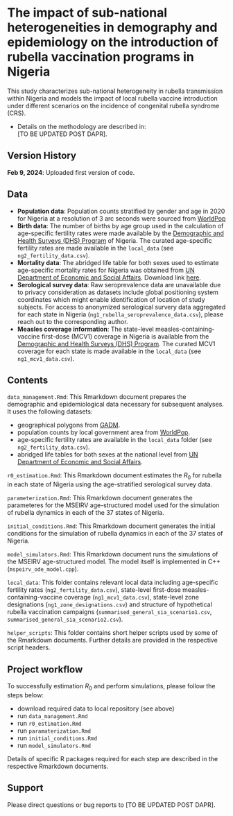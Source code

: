 # The impact of sub-national heterogeneities in demography and epidemiology on the introduction of rubella vaccination programs in Nigeria

This study characterizes sub-national heterogeneity in rubella transmission within Nigeria and models the impact of local rubella vaccine introduction under different scenarios on the incidence of congenital rubella syndrome (CRS). 

- Details on the methodology are described in: \
  [TO BE UPDATED POST DAPR].

## Version History

**Feb 9, 2024**: Uploaded first version of code. 

## Data
- **Population data**: Population counts stratified by gender and age in 2020 for Nigeria at a resolution of 3 arc seconds were sourced from [WorldPop](https://hub.worldpop.org/geodata/summary?id=50493)
- **Birth data**: The number of births by age group used in the calculation of age-specific fertility rates were made available by the [Demographic and Health Surveys (DHS) Program](https://dhsprogram.com/pubs/pdf/FR359/FR359.pdf) of Nigeria. The curated age-specific fertility rates are made available in the `local_data` (see `ng2_fertility_data.csv`). 
- **Mortality data**: The abridged life table for both sexes used to estimate age-specific mortality rates for Nigeria was obtained from [UN Department of Economic and Social Affairs](https://population.un.org/wpp/Download/Standard/Mortality/). Download link [here](https://population.un.org/wpp/Download/Files/1_Indicators%20(Standard)/EXCEL_FILES/4_Mortality/WPP2022_MORT_F07_1_ABRIDGED_LIFE_TABLE_BOTH_SEXES.xlsx). 
- **Serological survey data**: Raw seroprevalence data are unavailable due to privacy consideration as datasets include global positioning system coordinates which might enable identification of location of study subjects. For access to  anonymized serological survery data aggregated for each state in Nigeria (`ng1_rubella_seroprevalence_data.csv`), please reach out to the corresponding author.
- **Measles coverage information**: The state-level measles-containing-vaccine first-dose (MCV1) coverage in Nigeria is available from the [Demographic and Health Surveys (DHS) Program](https://dhsprogram.com/pubs/pdf/FR359/FR359.pdf). The curated MCV1 coverage for each state is made available in the `local_data` (see `ng1_mcv1_data.csv`). 

## Contents

`data_management.Rmd`: This Rmarkdown document prepares the demographic and epidemiological data necessary for subsequent analyses. It uses the following datasets: 
- geographical polygons from [GADM](https://gadm.org). 
- population counts by local government area from [WorldPop](https://hub.worldpop.org/geodata/summary?id=50493). 
- age-specific fertility rates are available in the `local_data` folder (see `ng2_fertility_data.csv`). 
- abridged life tables for both sexes at the national level from [UN Department of Economic and Social Affairs](https://population.un.org/wpp/Download/Standard/Mortality/).

`r0_estimation.Rmd`: This Rmarkdown document estimates the $R_0$ for rubella in each state of Nigeria using the age-stratified serological survey data.

`parameterization.Rmd`: This Rmarkdown document generates the parameteres for the MSEIRV age-structured model used for the simulation of rubella dynamics in each of the 37 states of Nigeria. 

`initial_conditions.Rmd`: This Rmarkdown document generates the initial conditions for the simulation of rubella dynamics in each of the 37 states of Nigeria. 

`model_simulators.Rmd`: This Rmarkdown document runs the simulations of the MSEIRV age-structured model. The model itself is implemented in C++ (`mspeirv_ode_model.cpp`). 

`local_data`: This folder contains relevant local data including age-specific fertility rates (`ng2_fertility_data.csv`), state-level first-dose measles-containing-vaccine coverage (`ng1_mcv1_data.csv`), state-level zone designations (`ng1_zone_designations.csv`) and structure of hypothetical rubella vaccination campaigns (`summarised_general_sia_scenario1.csv`, `summarised_general_sia_scenario2.csv`). 

`helper_scripts`: This folder contains short helper scripts used by some of the Rmarkdown documents. Further details are provided in the respective script headers. 

## Project workflow
To successfully estimation $R_0$ and perform simulations, please follow the steps below:
- download required data to local repository (see above)
- run `data_management.Rmd`
- run `r0_estimation.Rmd`
- run `paramaterization.Rmd`
- run `initial_conditions.Rmd`
- run `model_simulators.Rmd`

Details of specific R packages required for each step are described in the respective Rmarkdown documents. 

## Support 

Please direct questions or bug reports to [TO BE UPDATED POST DAPR].
